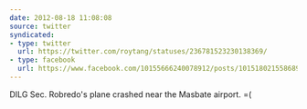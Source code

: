 ```yaml
---
date: 2012-08-18 11:08:08
source: twitter
syndicated:
- type: twitter
  url: https://twitter.com/roytang/statuses/236781523230138369/
- type: facebook
  url: https://www.facebook.com/10155666240078912/posts/10151802155868912
---
```


DILG Sec. Robredo's plane crashed near the Masbate airport. =(